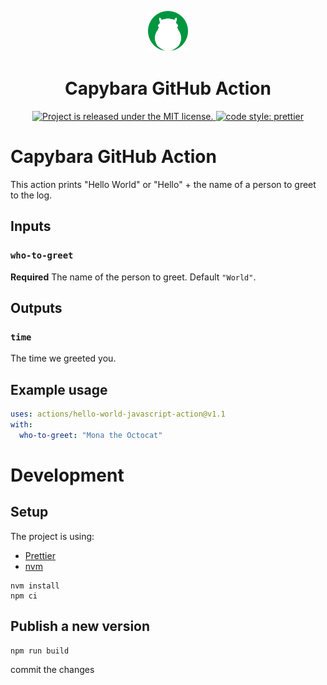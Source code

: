 <p align="center">
  <a href="https://taikai.network/gsf/hackathons/carbonhack22/projects/cl975ox6936793201uh6zkzqkrt/idea">
    <img alt="Gatsby" src="docs/assets/logo.png" width="64" />
  </a>
</p>
<h1 align="center">
  Capybara GitHub Action
</h1>

<p align="center">
  <a href="https://github.com/CapybaraOrg/capybara-action/blob/main/LICENSE">
    <img src="https://img.shields.io/badge/license-MIT-blue.svg" alt="Project is released under the MIT license." />
  </a>
  <a href="https://github.com/prettier/prettier">
    <img src="https://img.shields.io/badge/code_style-prettier-ff69b4.svg?style=flat-square" alt="code style: prettier" />
  </a>
</p>

# Capybara GitHub Action

This action prints "Hello World" or "Hello" + the name of a person to greet to the log.

## Inputs

### `who-to-greet`

**Required** The name of the person to greet. Default `"World"`.

## Outputs

### `time`

The time we greeted you.

## Example usage

```yaml
uses: actions/hello-world-javascript-action@v1.1
with:
  who-to-greet: "Mona the Octocat"
```

# Development

## Setup

The project is using:

- [Prettier](https://prettier.io/)
- [nvm](https://github.com/nvm-sh/nvm)

```shell
nvm install
npm ci
```

## Publish a new version

```shell
npm run build
```

commit the changes
